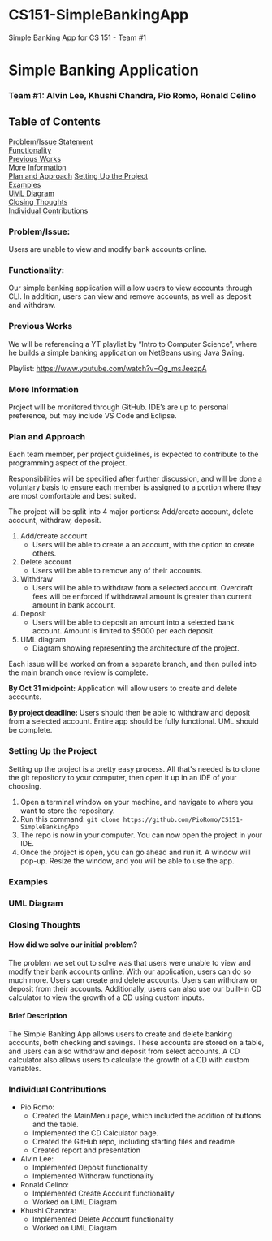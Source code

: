 # CS151-SimpleBankingApp
Simple Banking App for CS 151 - Team #1

# Simple Banking Application

### Team #1: Alvin Lee, Khushi Chandra, Pio Romo, Ronald Celino

## Table of Contents
[Problem/Issue Statement](#Problem/Issue)\
[Functionality](#Functionality)\
[Previous Works](#Previous-Works)\
[More Information](#More-Information)\
[Plan and Approach](#Plan-and-Approach)
[Setting Up the Project](#Setting-Up-the-Project)\
[Examples](#Examples)\
[UML Diagram](#UML-Diagram)\
[Closing Thoughts](#Closing-Thoughts)\
[Individual Contributions](#Individual-Contributions)

### Problem/Issue:

Users are unable to view and modify bank accounts online. 

### Functionality:

Our simple banking application will allow users to view accounts through CLI. In addition, users can view and remove accounts, as well as deposit and withdraw. 

### Previous Works

We will be referencing a YT playlist by “Intro to Computer Science”, where he builds a simple banking application on NetBeans using Java Swing.

Playlist: https://www.youtube.com/watch?v=Qg_msJeezpA

### More Information

Project will be monitored through GitHub. IDE’s are up to personal preference, but may include VS Code and Eclipse. 


### Plan and Approach

Each team member, per project guidelines, is expected to contribute to the programming aspect of the project. 

Responsibilities will be specified after further discussion, and will be done a voluntary basis to ensure each member is assigned to a portion where they are most comfortable and best suited. 

The project will be split into 4 major portions: Add/create account, delete account, withdraw, deposit. 

1. Add/create account
    * Users will be able to create a an account, with the option to create others.
2. Delete account
    * Users will be able to remove any of their accounts.
3. Withdraw
    * Users will be able to withdraw from a selected account. Overdraft fees will be enforced if withdrawal amount is greater than current amount in bank account.
4. Deposit
    * Users will be able to deposit an amount into a selected bank account. Amount is limited to $5000 per each deposit.
5. UML diagram
    * Diagram showing representing the architecture of the project.
   
Each issue will be worked on from a separate branch, and then pulled into the main branch once review is complete. 

**By Oct 31 midpoint:** Application will allow users to create and delete accounts. 

**By project deadline:** Users should then be able to withdraw and deposit from a selected account. Entire app should be fully functional. UML should be complete. 

### Setting Up the Project

Setting up the project is a pretty easy process. All that's needed is to clone the git repository to your computer, then open it up in an IDE of your choosing. 
1. Open a terminal window on your machine, and navigate to where you want to store the repository.
2. Run this command: `git clone https://github.com/PioRomo/CS151-SimpleBankingApp`
3. The repo is now in your computer. You can now open the project in your IDE.
4. Once the project is open, you can go ahead and run it. A window will pop-up. Resize the window, and you will be able to use the app.
   
### Examples
### UML Diagram
### Closing Thoughts

#### How did we solve our initial problem? 

The problem we set out to solve was that users were unable to view and modify their bank accounts online. 
With our application, users can do so much more. Users can create and delete accounts. Users can withdraw 
or deposit from their accounts. Additionally, users can also use our built-in CD calculator to view the
growth of a CD using custom inputs. 

#### Brief Description

The Simple Banking App allows users to create and delete banking accounts, both checking and savings. These accounts are stored on a table, and
users can also withdraw and deposit from select accounts. A CD calculator also allows users to calculate the growth of a CD with custom variables. 

### Individual Contributions

* Pio Romo:
   * Created the MainMenu page, which included the addition of buttons and the table.
   * Implemented the CD Calculator page.
   * Created the GitHub repo, including starting files and readme
   * Created report and presentation
* Alvin Lee:
   * Implemented Deposit functionality
   * Implemented Withdraw functionality
* Ronald Celino:
   * Implemented Create Account functionality
   * Worked on UML Diagram
* Khushi Chandra: 
   * Implemented Delete Account functionality
   * Worked on UML Diagram





